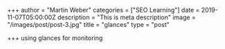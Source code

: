 +++
author = "Martin Weber"
categories = ["SEO Learning"]
date = 2019-11-07T05:00:00Z
description = "This is meta description"
image = "/images/post/post-3.jpg"
title = "glances"
type = "post"

+++
using glances for monitoring